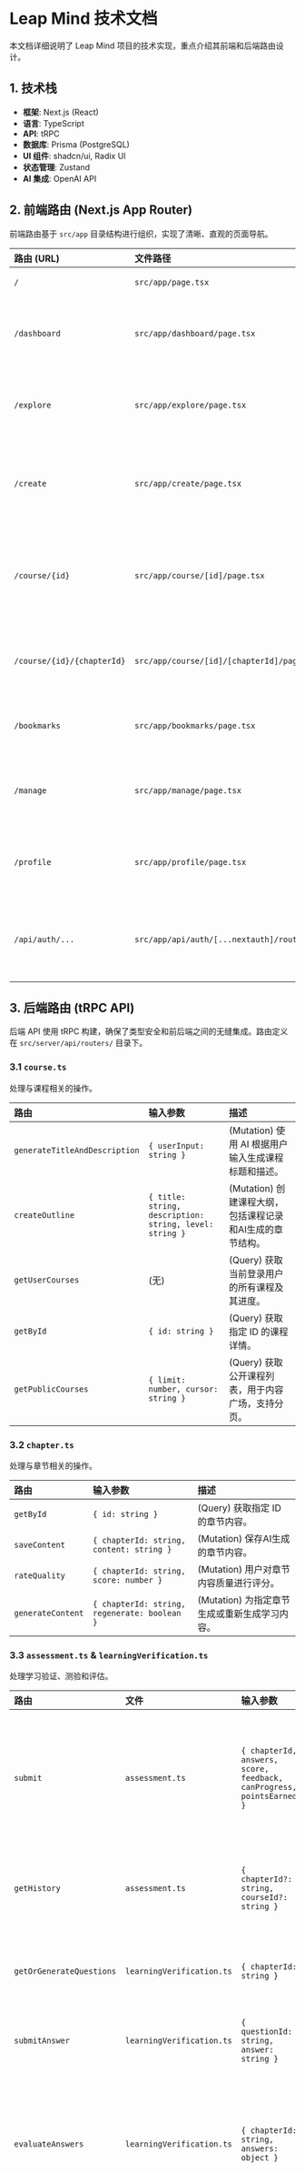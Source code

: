 # Leap Mind 技术文档

本文档详细说明了 Leap Mind 项目的技术实现，重点介绍其前端和后端路由设计。

## 1. 技术栈

- **框架**: Next.js (React)
- **语言**: TypeScript
- **API**: tRPC
- **数据库**: Prisma (PostgreSQL)
- **UI 组件**: shadcn/ui, Radix UI
- **状态管理**: Zustand
- **AI 集成**: OpenAI API

## 2. 前端路由 (Next.js App Router)

前端路由基于 `src/app` 目录结构进行组织，实现了清晰、直观的页面导航。

| 路由 (URL) | 文件路径 | 描述 |
| :--- | :--- | :--- |
| `/` | `src/app/page.tsx` | 应用的着陆页和主页。 |
| `/dashboard` | `src/app/dashboard/page.tsx` | 用户仪表盘，展示用户的课程、进度和成就。 |
| `/explore` | `src/app/explore/page.tsx` | 课程发现页面，用户可以在此浏览和搜索公开课程。 |
| `/create` | `src/app/create/page.tsx` | 课程创建页面，允许用户输入主题和描述来生成新的课程大纲。 |
| `/course/{id}` | `src/app/course/[id]/page.tsx` | 单个课程的详情页面，展示课程章节和内容。`{id}` 是课程的唯一标识符。 |
| `/course/{id}/{chapterId}` | `src/app/course/[id]/[chapterId]/page.tsx` | 特定章节的学习页面，用户在此进行学习和互动测验。 |
| `/bookmarks` | `src/app/bookmarks/page.tsx` | 用户的收藏页面，展示用户收藏的课程列表。 |
| `/manage` | `src/app/manage/page.tsx` | 课程管理页面，允许课程创建者编辑和管理他们的课程。 |
| `/profile` | `src/app/profile/page.tsx` | 用户个人资料页面，展示账户信息、积分和成就。 |
| `/api/auth/...` | `src/app/api/auth/[...nextauth]/route.ts` | NextAuth.js 的认证路由，处理用户登录、登出等会话管理。 |

## 3. 后端路由 (tRPC API)

后端 API 使用 tRPC 构建，确保了类型安全和前后端之间的无缝集成。路由定义在 `src/server/api/routers/` 目录下。

### 3.1 `course.ts`

处理与课程相关的操作。

| 路由 | 输入参数 | 描述 |
| :--- | :--- | :--- |
| `generateTitleAndDescription` | `{ userInput: string }` | (Mutation) 使用 AI 根据用户输入生成课程标题和描述。 |
| `createOutline` | `{ title: string, description: string, level: string }` | (Mutation) 创建课程大纲，包括课程记录和AI生成的章节结构。 |
| `getUserCourses` | (无) | (Query) 获取当前登录用户的所有课程及其进度。 |
| `getById` | `{ id: string }` | (Query) 获取指定 ID 的课程详情。 |
| `getPublicCourses` | `{ limit: number, cursor: string }` | (Query) 获取公开课程列表，用于内容广场，支持分页。 |

### 3.2 `chapter.ts`

处理与章节相关的操作。

| 路由 | 输入参数 | 描述 |
| :--- | :--- | :--- |
| `getById` | `{ id: string }` | (Query) 获取指定 ID 的章节内容。 |
| `saveContent` | `{ chapterId: string, content: string }` | (Mutation) 保存AI生成的章节内容。 |
| `rateQuality` | `{ chapterId: string, score: number }` | (Mutation) 用户对章节内容质量进行评分。 |
| `generateContent` | `{ chapterId: string, regenerate: boolean }` | (Mutation) 为指定章节生成或重新生成学习内容。 |

### 3.3 `assessment.ts` & `learningVerification.ts`

处理学习验证、测验和评估。

| 路由 | 文件 | 输入参数 | 描述 |
| :--- | :--- | :--- | :--- |
| `submit` | `assessment.ts` | `{ chapterId, answers, score, feedback, canProgress, pointsEarned }` | (Mutation) 提交整个章节的评估答案，记录分数，并在通过时解锁下一章及更新积分。 |
| `getHistory` | `assessment.ts` | `{ chapterId?: string, courseId?: string }` | (Query) 获取用户在特定章节或课程的评估历史。 |
| `getOrGenerateQuestions` | `learningVerification.ts` | `{ chapterId: string }` | (Query) 获取或为章节生成苏格拉底式测验问题。 |
| `submitAnswer` | `learningVerification.ts` | `{ questionId: string, answer: string }` | (Mutation) 提交单个问题的答案。 |
| `evaluateAnswers` | `learningVerification.ts` | `{ chapterId: string, answers: object }` | (Mutation) 批量评估章节所有答案，计算总分，授予积分，并决定用户是否可以进入下一章。 |
| `getAssessment` | `learningVerification.ts` | `{ chapterId: string }` | (Query) 获取特定章节的最新评估结果。 |

### 3.4 `points.ts`

处理与用户积分和排行榜相关的操作。

| 路由 | 输入参数 | 描述 |
| :--- | :--- | :--- |
| `getUserPoints` | (无) | (Query) 获取当前用户的总积分、等级和经验值。 |
| `getHistory` | `{ limit: number, cursor: string }` | (Query) 获取用户的积分历史记录，支持分页。 |
| `getLeaderboard` | `{ sortBy: 'points' \| 'level', limit: number }` | (Query) 获取按积分或等级排序的用户排行榜。 |

### 3.5 `achievements.ts`

处理与成就相关的操作。

| 路由 | 输入参数 | 描述 |
| :--- | :--- | :--- |
| `getAll` | (无) | (Query) 获取所有可用的成就及其定义，并标识用户是否已解锁。 |
| `getUserAchievements` | (无) | (Query) 获取当前用户已解锁的所有成就。 |
| `checkAndUnlock` | (无) | (Mutation) 检查并解锁用户符合条件的新成就。 |

## 4. 数据库模型 (`schema.prisma`)

核心数据模型定义在 `prisma/schema.prisma` 文件中，包括 `User`, `Course`, `Chapter`, `Assessment`, `UserPoints`, `Achievement` 等，以及相关的枚举类型，共同支撑了整个应用的功能和数据存储。